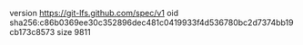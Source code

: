 version https://git-lfs.github.com/spec/v1
oid sha256:c86b0369ee30c352896dec481c0419933f4d536780bc2d7374bb19cb173c8573
size 9811
